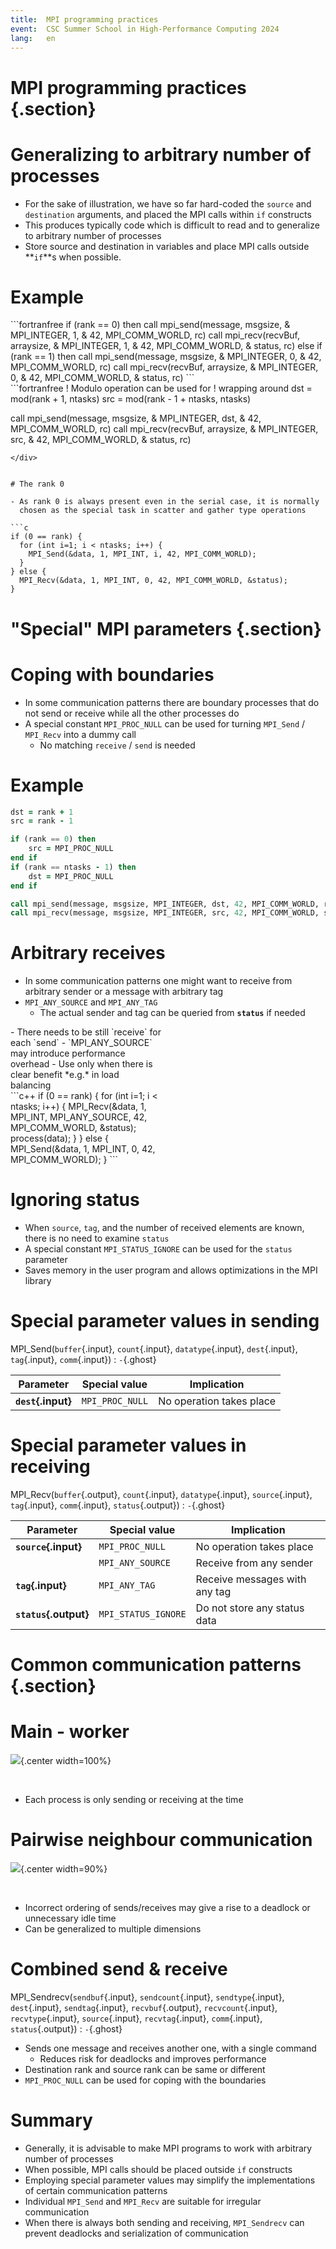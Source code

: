 ```yaml
---
title:  MPI programming practices
event:  CSC Summer School in High-Performance Computing 2024
lang:   en
---
```


# MPI programming practices {.section}

# Generalizing to arbitrary number of processes

- For the sake of illustration, we have so far hard-coded the `source`  and `destination` arguments, and placed the MPI
  calls within `if` constructs
- This produces typically code which is difficult to read and to generalize to arbitrary number of processes
- Store source and destination in variables and place MPI calls outside **`if`**s when possible.

# Example

<div class=column>
```fortranfree
if (rank == 0) then
   call mpi_send(message, msgsize, &
                 MPI_INTEGER, 1, &
                 42, MPI_COMM_WORLD, rc)
   call mpi_recv(recvBuf, arraysize, &
                 MPI_INTEGER, 1, &
                 42, MPI_COMM_WORLD, &
                 status, rc)
else if (rank == 1) then
   call mpi_send(message, msgsize, &
                 MPI_INTEGER, 0, &
                 42, MPI_COMM_WORLD, rc)
   call mpi_recv(recvBuf, arraysize, &
                 MPI_INTEGER, 0, &
                 42, MPI_COMM_WORLD, &
                 status, rc)
```
</div>

<div class=column>
```fortranfree
! Modulo operation can be used for
! wrapping around
dst = mod(rank + 1, ntasks)
src = mod(rank - 1 + ntasks, ntasks)

call mpi_send(message, msgsize, &
              MPI_INTEGER, dst, &
              42, MPI_COMM_WORLD, rc)
call mpi_recv(recvBuf, arraysize, &
              MPI_INTEGER, src, &
              42, MPI_COMM_WORLD, &
              status, rc)

```
</div>


# The rank 0

- As rank 0 is always present even in the serial case, it is normally
  chosen as the special task in scatter and gather type operations

```c
if (0 == rank) {
  for (int i=1; i < ntasks; i++) {
    MPI_Send(&data, 1, MPI_INT, i, 42, MPI_COMM_WORLD);
  }
} else {
  MPI_Recv(&data, 1, MPI_INT, 0, 42, MPI_COMM_WORLD, &status);
}
```

# "Special" MPI parameters {.section}

# Coping with boundaries

- In some communication patterns there are boundary processes that do not send or receive while all the other processes do
- A special constant `MPI_PROC_NULL` can be used for turning `MPI_Send` / `MPI_Recv` into a dummy call
    - No matching `receive` / `send` is needed

# Example

```fortranfree
dst = rank + 1
src = rank - 1

if (rank == 0) then
    src = MPI_PROC_NULL
end if
if (rank == ntasks - 1) then
    dst = MPI_PROC_NULL
end if

call mpi_send(message, msgsize, MPI_INTEGER, dst, 42, MPI_COMM_WORLD, rc)
call mpi_recv(message, msgsize, MPI_INTEGER, src, 42, MPI_COMM_WORLD, status, rc)
```


# Arbitrary receives

- In some communication patterns one might want to receive from arbitrary sender or a message with arbitrary tag
- `MPI_ANY_SOURCE` and `MPI_ANY_TAG`
    - The actual sender and tag can be queried from **`status`** if  needed

<div class=column style="width:48%">
- There needs to be still `receive` for each `send`
- `MPI_ANY_SOURCE` may introduce performance overhead
    - Use only when there is clear benefit *e.g.* in load balancing
</div>

<div class=column style="width:50%">
```c++
if (0 == rank) {
  for (int i=1; i < ntasks; i++) {
    MPI_Recv(&data, 1, MPI_INT, MPI_ANY_SOURCE,
             42, MPI_COMM_WORLD, &status);
    process(data);
  }
} else {
   MPI_Send(&data, 1, MPI_INT, 0,
            42, MPI_COMM_WORLD);
}
```
</div>


# Ignoring status

- When `source`, `tag`, and the number of received elements are known, there is no need to examine `status`
- A special constant `MPI_STATUS_IGNORE` can be used for the `status` parameter
- Saves memory in the user program and allows optimizations in the MPI library


# Special parameter values in sending

MPI_Send(`buffer`{.input}, `count`{.input}, `datatype`{.input}, `dest`{.input}, `tag`{.input}, `comm`{.input})
  : `-`{.ghost}

| Parameter          | Special value    | Implication                                  |
| ----------         | ---------------- | -------------------------------------------- |
| **`dest`{.input}** | `MPI_PROC_NULL`  | No operation takes place                     |


# Special parameter values in receiving

MPI_Recv(`buffer`{.output}, `count`{.input}, `datatype`{.input}, `source`{.input}, `tag`{.input}, `comm`{.input}, `status`{.output})
  : `-`{.ghost}

| Parameter             | Special value       | Implication                                  |
| ----------            | ----------------    | -------------------------------------------- |
| **`source`{.input}**  | `MPI_PROC_NULL`     | No operation takes place                     |
|                       | `MPI_ANY_SOURCE`    | Receive from any sender                      |
| **`tag`{.input}**     | `MPI_ANY_TAG`       | Receive messages with any tag                |
| **`status`{.output}** | `MPI_STATUS_IGNORE` | Do not store any status data                 |


# Common communication patterns {.section}

# Main - worker

![](img/comm_patt1.png){.center width=100%}

<br>

- Each process is only sending or receiving at the time


# Pairwise neighbour communication

![](img/comm_patt2.png){.center width=90%}

<br>

- Incorrect ordering of sends/receives may give a rise to a deadlock
  or unnecessary idle time
- Can be generalized to multiple dimensions


# Combined send & receive

MPI_Sendrecv(`sendbuf`{.input}, `sendcount`{.input}, `sendtype`{.input}, `dest`{.input}, `sendtag`{.input}, `recvbuf`{.output}, `recvcount`{.input}, `recvtype`{.input}, `source`{.input}, `recvtag`{.input}, `comm`{.input}, `status`{.output})
  : `-`{.ghost}

- Sends one message and receives another one, with a single command
    - Reduces risk for deadlocks and improves performance
- Destination rank and source rank can be same or different
- `MPI_PROC_NULL` can be used for coping with the boundaries


# Summary

- Generally, it is advisable to make MPI programs to work with arbitrary number of processes
- When possible, MPI calls should be placed outside `if` constructs 
- Employing special parameter values may simplify the implementations of certain communication patterns
- Individual `MPI_Send` and `MPI_Recv` are suitable for irregular communication
- When there is always both sending and receiving, `MPI_Sendrecv` can prevent deadlocks and serialization of communication
